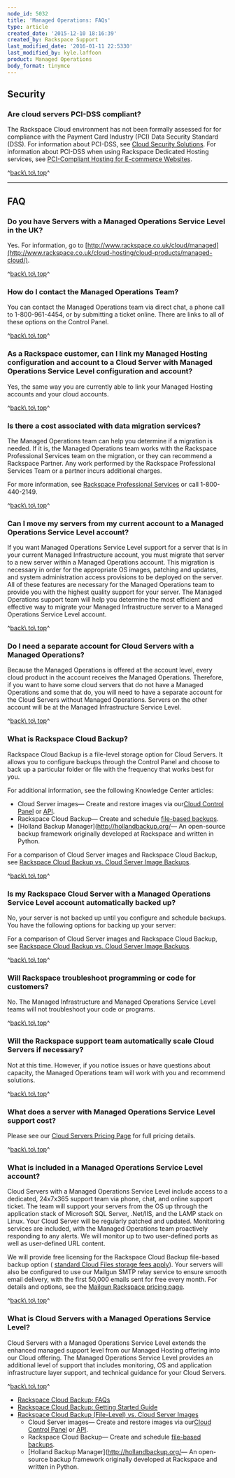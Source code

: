 ```yaml
---
node_id: 5032
title: 'Managed Operations: FAQs'
type: article
created_date: '2015-12-10 18:16:39'
created_by: Rackspace Support
last_modified_date: '2016-01-11 22:5330'
last_modified_by: kyle.laffoon
product: Managed Operations
body_format: tinymce
---
```


Security
--------

### Are cloud servers PCI-DSS compliant?

The Rackspace Cloud environment has not been formally assessed for for
compliance with the Payment Card Industry (PCI) Data Security Standard
(DSS). For information about PCI-DSS, see [Cloud Security
Solutions](http://www.rackspace.com/security/solutions/#pci). For
information about PCI-DSS when using Rackspace Dedicated Hosting
services, see [PCI-Compliant Hosting for E-commerce
Websites](http://www.rackspace.com/ecommerce-hosting/pci/).

^[back\\ to\\ top](#top)^

* * * * *

FAQ
---

### Do you have Servers with a Managed Operations Service Level in the UK?

Yes. For information, go to
[http://www.rackspace.co.uk/cloud/managed](http://www.rackspace.co.uk/cloud-hosting/cloud-products/managed-cloud/).

^[back\\ to\\ top](#top)^

### How do I contact the Managed Operations Team?

You can contact the Managed Operations team via direct chat, a phone
call to 1-800-961-4454, or by submitting a ticket online. There are
links to all of these options on the Control Panel.

^[back\\ to\\ top](#top)^

### As a Rackspace customer, can I link my Managed Hosting configuration and account to a Cloud Server with Managed Operations Service Level configuration and account?

Yes, the same way you are currently able to link your Managed Hosting
accounts and your cloud accounts.

^[back\\ to\\ top](#top)^

### Is there a cost associated with data migration services?

The Managed Operations team can help you determine if a migration is
needed. If it is, the Managed Operations team works with the Rackspace
Professional Services team on the migration, or they can recommend a
Rackspace Partner. Any work performed by the Rackspace Professional
Services Team or a partner incurs additional charges.

For more information, see [Rackspace Professional
Services](http://www.rackspace.com/enterprise-cloud-solutions/professional-services)
or call 1-800-440-2149.

^[back\\ to\\ top](#top)^

### Can I move my servers from my current account to a Managed Operations Service Level account?

If you want Managed Operations Service Level support for a server that
is in your current Managed Infrastructure account, you must migrate that
server to a new server within a Managed Operations account. This
migration is necessary in order for the appropriate OS images, patching
and updates, and system administration access provisions to be deployed
on the server. All of these features are necessary for the Managed
Operations team to provide you with the highest quality support for your
server. The Managed Operations support team will help you determine the
most efficient and effective way to migrate your Managed Infrastructure
server to a Managed Operations Service Level account.

^[back\\ to\\ top](#top)^

### Do I need a separate account for Cloud Servers with a Managed Operations?

Because the Managed Operations is offered at the account level, every
cloud product in the account receives the Managed Operations. Therefore,
if you want to have some cloud servers that do not have a Managed
Operations and some that do, you will need to have a separate account
for the Cloud Servers without Managed Operations. Servers on the other
account will be at the Managed Infrastructure Service Level.

^[back\\ to\\ top](#top)^

### What is Rackspace Cloud Backup?

Rackspace Cloud Backup is a file-level storage option for Cloud Servers.
It allows you to configure backups through the Control Panel and choose
to back up a particular folder or file with the frequency that works
best for you.

For additional information, see the following Knowledge Center articles:

-   Cloud Server images&mdash; Create and restore images via our[Cloud
    Control
    Panel](http://www.rackspace.com/knowledge_center/index.php/Configuring_Snapshots)
    or
    [API](http://docs.rackspace.com/servers/api/v1.0/cs-devguide/content/Create_Image-d1e4206.html).
-   Rackspace Cloud Backup&mdash; Create and schedule [file-based
    backups](http://www.rackspace.com/knowledge_center/article/rackspace-cloud-backup-overview).
-   [Holland Backup Manager](http://hollandbackup.org/&mdash; An open-source
    backup framework originally developed at Rackspace and written in
    Python.

For a comparison of Cloud Server images and Rackspace Cloud Backup, see
[Rackspace Cloud Backup vs. Cloud Server Image
Backups](http://www.rackspace.com/knowledge_center/article/rackspace-cloud-backup-vs-cloud-server-image-backups).

^[back\\ to\\ top](#top)^

### Is my Rackspace Cloud Server with a Managed Operations Service Level account automatically backed up?

No, your server is not backed up until you configure and schedule
backups. You have the following options for backing up your server:

For a comparison of Cloud Server images and Rackspace Cloud Backup, see
[Rackspace Cloud Backup vs. Cloud Server Image
Backups](http://www.rackspace.com/knowledge_center/article/rackspace-cloud-backup-vs-cloud-server-image-backups).

^[back\\ to\\ top](#top)^

### Will Rackspace troubleshoot programming or code for customers?

No. The Managed Infrastructure and Managed Operations Service Level
teams will not troubleshoot your code or programs.

^[back\\ to\\ top](#top)^

### Will the Rackspace support team automatically scale Cloud Servers if necessary?

Not at this time. However, if you notice issues or have questions about
capacity, the Managed Operations team will work with you and recommend
solutions.

^[back\\ to\\ top](#top)^

### What does a server with Managed Operations Service Level support cost?

Please see our [Cloud Servers Pricing
Page](http://www.rackspace.com/cloud/servers/pricing/) for full pricing
details.

^[back\\ to\\ top](#top)^

### What is included in a Managed Operations Service Level account?

Cloud Servers with a Managed Operations Service Level include access to
a dedicated, 24x7x365 support team via phone, chat, and online support
ticket. The team will support your servers from the OS up through the
application stack of Microsoft SQL Server, .Net/IIS, and the LAMP stack
on Linux. Your Cloud Server will be regularly patched and updated.
Monitoring services are included, with the Managed Operations team
proactively responding to any alerts. We will monitor up to two
user-defined ports as well as user-defined URL content.

We will provide free licensing for the Rackspace Cloud Backup file-based
backup option ( [standard Cloud Files storage fees
apply](http://www.rackspace.com/cloud/cloud_hosting_products/files/pricing/)).
Your servers will also be configured to use our Mailgun SMTP relay
service to ensure smooth email delivery, with the first 50,000 emails
sent for free every month. For details and options, see the [Mailgun
Rackspace pricing page](http://www.mailgun.com/rackspace).

^[back\\ to\\ top](#top)^

### What is Cloud Servers with a Managed Operations Service Level?

Cloud Servers with a Managed Operations Service Level extends the
enhanced managed support level from our Managed Hosting offering into
our Cloud offering. The Managed Operations Service Level provides an
additional level of support that includes monitoring, OS and application
infrastructure layer support, and technical guidance for your Cloud
Servers.

^[back\\ to\\ top](#top)^

-   [Rackspace Cloud Backup:
    FAQs](http://www.rackspace.com/knowledge_center/rackspace_cloud_backup_faq)
-   [Rackspace Cloud Backup: Getting Started
    Guide](http://www.rackspace.com/knowledge_center/getting_started_with_rackspace_cloud_backup)
-   [Rackspace Cloud Backup (File-Level) vs. Cloud Server
    Images](http://www.rackspace.com/knowledge_center/article/rackspace-cloud-backup-vs-cloud-server-image-backups)
    -   Cloud Server images&mdash; Create and restore images via our[Cloud
        Control
        Panel](http://www.rackspace.com/knowledge_center/index.php/Configuring_Snapshots)
        or
        [API](http://docs.rackspace.com/servers/api/v1.0/cs-devguide/content/Create_Image-d1e4206.html).
    -   Rackspace Cloud Backup&mdash; Create and schedule [file-based
        backups](http://www.rackspace.com/knowledge_center/article/rackspace-cloud-backup-overview).
    -   [Holland Backup Manager](http://hollandbackup.org/&mdash; An
        open-source backup framework originally developed at Rackspace
        and written in Python.


